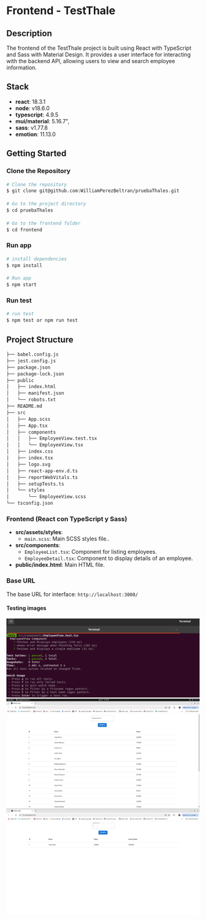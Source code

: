 # Frontend - TestThale

## Description

The frontend of the TestThale project is built using React with TypeScript and Sass with Material Design. It provides a user interface for interacting with the backend API, allowing users to view and search employee information.

## Stack

- **react**: 18.3.1
- **node**: v18.6.0
- **typescript**: 4.9.5
- **mui/material**: 5.16.7",
- **sass**: v1.77.8
- **emotion**: 11.13.0

## Getting Started

### Clone the Repository

```bash
# Clone the repository
$ git clone git@github.com:WilliamPerezBeltran/pruebaThales.git

# Go to the project directory
$ cd pruebaThales

# Go to the frontend folder
$ cd frontend
```
### Run app

```bash
# install dependencies 
$ npm install

# Run app
$ npm start
```

### Run test

```bash
# run test
$ npm test or npm run test 
```

## Project Structure

```bash
├── babel.config.js
├── jest.config.js
├── package.json
├── package-lock.json
├── public
│   ├── index.html
│   ├── manifest.json
│   └── robots.txt
├── README.md
├── src
│   ├── App.scss
│   ├── App.tsx
│   ├── components
│   │   ├── EmployeeView.test.tsx
│   │   └── EmployeeView.tsx
│   ├── index.css
│   ├── index.tsx
│   ├── logo.svg
│   ├── react-app-env.d.ts
│   ├── reportWebVitals.ts
│   ├── setupTests.ts
│   └── styles
│       └── EmployeeView.scss
└── tsconfig.json


```

### Frontend (React con TypeScript y Sass)

- **src/assets/styles**:
  - `main.scss`: Main SCSS styles file..
- **src/components**:
  - `EmployeeList.tsx`: Component for listing employees.
  - `EmployeeDetail.tsx`: Component to display details of an employee.
- **public/index.html**: Main HTML file.



### Base URL

The base URL for interface: `http://localhost:3000/`


#### Testing images
![Logo](public/images/image1.png)
![Logo](public/images/image2.png)
![Logo](public/images/image3.png)

